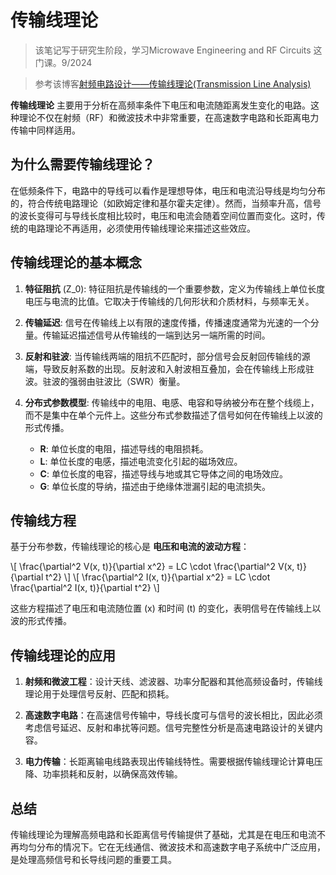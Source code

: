 # 传输线理论

> 该笔记写于研究生阶段，学习Microwave Engineering and RF Circuits 这门课。9/2024

> 参考该博客[射频电路设计——传输线理论(Transmission Line Analysis)](https://blog.csdn.net/weixin_43784055/article/details/122136730)

**传输线理论** 主要用于分析在高频率条件下电压和电流随距离发生变化的电路。这种理论不仅在射频（RF）和微波技术中非常重要，在高速数字电路和长距离电力传输中同样适用。

## 为什么需要传输线理论？

在低频条件下，电路中的导线可以看作是理想导体，电压和电流沿导线是均匀分布的，符合传统电路理论（如欧姆定律和基尔霍夫定律）。然而，当频率升高，信号的波长变得可与导线长度相比较时，电压和电流会随着空间位置而变化。这时，传统的电路理论不再适用，必须使用传输线理论来描述这些效应。

## 传输线理论的基本概念

1. **特征阻抗** (Z_0):
   特征阻抗是传输线的一个重要参数，定义为传输线上单位长度电压与电流的比值。它取决于传输线的几何形状和介质材料，与频率无关。

2. **传输延迟**:
   信号在传输线上以有限的速度传播，传播速度通常为光速的一个分量。传输延迟描述信号从传输线的一端到达另一端所需的时间。

3. **反射和驻波**:
   当传输线两端的阻抗不匹配时，部分信号会反射回传输线的源端，导致反射系数的出现。反射波和入射波相互叠加，会在传输线上形成驻波。驻波的强弱由驻波比（SWR）衡量。

4. **分布式参数模型**:
   传输线中的电阻、电感、电容和导纳被分布在整个线缆上，而不是集中在单个元件上。这些分布式参数描述了信号如何在传输线上以波的形式传播。

   - **R**: 单位长度的电阻，描述导线的电阻损耗。
   - **L**: 单位长度的电感，描述电流变化引起的磁场效应。
   - **C**: 单位长度的电容，描述导线与地或其它导体之间的电场效应。
   - **G**: 单位长度的导纳，描述由于绝缘体泄漏引起的电流损失。

## 传输线方程
基于分布参数，传输线理论的核心是 **电压和电流的波动方程**：

\\[
\\frac{\\partial^2 V(x, t)}{\\partial x^2} = LC \\cdot \\frac{\\partial^2 V(x, t)}{\\partial t^2}
\\]
\\[
\\frac{\\partial^2 I(x, t)}{\\partial x^2} = LC \\cdot \\frac{\\partial^2 I(x, t)}{\\partial t^2}
\\]

这些方程描述了电压和电流随位置 (x) 和时间 (t) 的变化，表明信号在传输线上以波的形式传播。

## 传输线理论的应用

1. **射频和微波工程**：设计天线、滤波器、功率分配器和其他高频设备时，传输线理论用于处理信号反射、匹配和损耗。
  
2. **高速数字电路**：在高速信号传输中，导线长度可与信号的波长相比，因此必须考虑信号延迟、反射和串扰等问题。信号完整性分析是高速电路设计的关键内容。

3. **电力传输**：长距离输电线路表现出传输线特性。需要根据传输线理论计算电压降、功率损耗和反射，以确保高效传输。

## 总结
传输线理论为理解高频电路和长距离信号传输提供了基础，尤其是在电压和电流不再均匀分布的情况下。它在无线通信、微波技术和高速数字电子系统中广泛应用，是处理高频信号和长导线问题的重要工具。